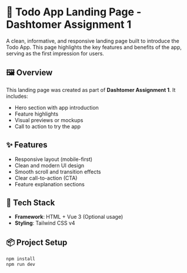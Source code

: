 # 🌟 Todo App Landing Page - Dashtomer Assignment 1

A clean, informative, and responsive landing page built to introduce the Todo App. This page highlights the key features and benefits of the app, serving as the first impression for users.

## 🖼️ Overview

This landing page was created as part of **Dashtomer Assignment 1**. It includes:
- Hero section with app introduction
- Feature highlights
- Visual previews or mockups
- Call to action to try the app

## ✨ Features

- Responsive layout (mobile-first)
- Clean and modern UI design
- Smooth scroll and transition effects
- Clear call-to-action (CTA)
- Feature explanation sections

## 🧰 Tech Stack

- **Framework**: HTML + Vue 3 (Optional usage)
- **Styling**: Tailwind CSS v4

## 📦 Project Setup

```bash
npm install
npm run dev
